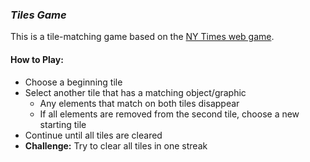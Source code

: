 ### _Tiles Game_
This is a tile-matching game based on the [NY Times web game](https://www.nytimes.com/puzzles/tiles).

#### How to Play:
- Choose a beginning tile
- Select another tile that has a matching object/graphic
  - Any elements that match on both tiles disappear
  - If all elements are removed from the second tile, choose a new starting tile
- Continue until all tiles are cleared
- __Challenge:__ Try to clear all tiles in one streak

